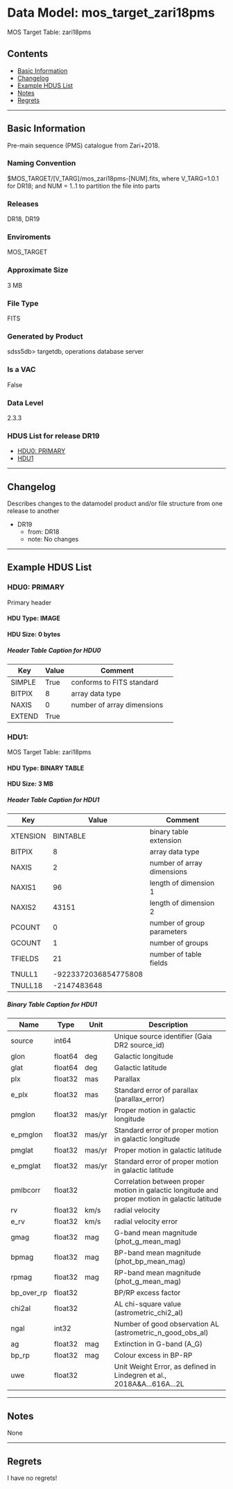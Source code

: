 # Data Model: mos_target_zari18pms


MOS Target Table: zari18pms


## Contents
- [Basic Information](#basic-information)
- [Changelog](#changelog)
- [Example HDUS List](#example-hdus-list)
- [Notes](#notes)
- [Regrets](#regrets)
---

## Basic Information
Pre-main sequence (PMS) catalogue from Zari+2018.

### Naming Convention
$MOS_TARGET/[V_TARG]/mos_zari18pms-[NUM].fits, where V_TARG=1.0.1 for DR18; and NUM = 1..1 to partition the file into parts

### Releases
DR18, DR19

### Enviroments
MOS_TARGET

### Approximate Size
3 MB

### File Type
FITS

### Generated by Product
sdss5db> targetdb, operations database server

### Is a VAC
False

### Data Level
2.3.3

### HDUS List for release DR19
  - [HDU0: PRIMARY](#hdu0-primary)
  - [HDU1](#hdu1)

---

## Changelog
Describes changes to the datamodel product and/or file structure from one release to another
 - DR19
   - from: DR18
   - note: No changes

---
## Example HDUS List

### HDU0: PRIMARY
Primary header

#### HDU Type: IMAGE
#### HDU Size:  0 bytes

##### Header Table Caption for HDU0
Key | Value | Comment | |
| --- | --- | --- | --- |
| SIMPLE | True | conforms to FITS standard |
| BITPIX | 8 | array data type |
| NAXIS | 0 | number of array dimensions |
| EXTEND | True |  |



### HDU1: 
MOS Target Table: zari18pms

#### HDU Type: BINARY TABLE
#### HDU Size:  3 MB

##### Header Table Caption for HDU1
Key | Value | Comment | |
| --- | --- | --- | --- |
| XTENSION | BINTABLE | binary table extension |
| BITPIX | 8 | array data type |
| NAXIS | 2 | number of array dimensions |
| NAXIS1 | 96 | length of dimension 1 |
| NAXIS2 | 43151 | length of dimension 2 |
| PCOUNT | 0 | number of group parameters |
| GCOUNT | 1 | number of groups |
| TFIELDS | 21 | number of table fields |
| TNULL1 | -9223372036854775808 |  |
| TNULL18 | -2147483648 |  |

##### Binary Table Caption for HDU1
Name | Type | Unit | Description |
| --- | --- | --- | --- |
 | source | int64 |  | Unique source identifier (Gaia DR2 source_id) |
 | glon | float64 | deg | Galactic longitude |
 | glat | float64 | deg | Galactic latitude |
 | plx | float32 | mas | Parallax |
 | e_plx | float32 | mas | Standard error of parallax (parallax_error) |
 | pmglon | float32 | mas/yr | Proper motion in galactic longitude |
 | e_pmglon | float32 | mas/yr | Standard error of proper motion in galactic longitude |
 | pmglat | float32 | mas/yr | Proper motion in galactic latitude |
 | e_pmglat | float32 | mas/yr | Standard error of proper motion in galactic latitude |
 | pmlbcorr | float32 |  | Correlation between proper motion in galactic longitude and proper motion in galactic latitude |
 | rv | float32 | km/s | radial velocity |
 | e_rv | float32 | km/s | radial velocity error |
 | gmag | float32 | mag | G-band mean magnitude (phot_g_mean_mag) |
 | bpmag | float32 | mag | BP-band mean magnitude (phot_bp_mean_mag) |
 | rpmag | float32 | mag | RP-band mean magnitude (phot_g_mean_mag) |
 | bp_over_rp | float32 |  | BP/RP excess factor |
 | chi2al | float32 |  | AL chi-square value (astrometric_chi2_al) |
 | ngal | int32 |  | Number of good observation AL (astrometric_n_good_obs_al) |
 | ag | float32 | mag | Extinction in G-band (A_G) |
 | bp_rp | float32 | mag | Colour excess in BP-RP |
 | uwe | float32 |  | Unit Weight Error, as defined in Lindegren et al., 2018A&A...616A...2L |



---
## Notes
None

---
## Regrets
I have no regrets!